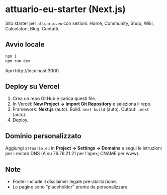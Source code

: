 # attuario-eu-starter (Next.js)

Sito starter per `attuario.eu` con sezioni: Home, Community, Shop, Wiki, Calcolatori, Blog, Contatti.

## Avvio locale
```bash
npm i
npm run dev
```
Apri http://localhost:3000

## Deploy su Vercel
1) Crea un repo GitHub e carica questi file.  
2) In Vercel: **New Project → Import Git Repository** e seleziona il repo.  
3) Framework: **Next.js** (auto). Build: `next build` (auto). Output: `.next` (auto).  
4) Deploy.

## Dominio personalizzato
Aggiungi `attuario.eu` in **Project → Settings → Domains** e segui le istruzioni per i record DNS (A su 76.76.21.21 per l'apex; CNAME per www).

## Note
- Footer include il disclaimer legale pre-abilitazione.
- Le pagine sono “placeholder” pronte da personalizzare.
